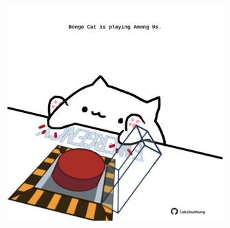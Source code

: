 <!-- built at 23/05/2022, 03:27:19 UTC -->
<p align="center">
  <img width="500" height="500" src="./ReadmeImage.svg">
</p>

